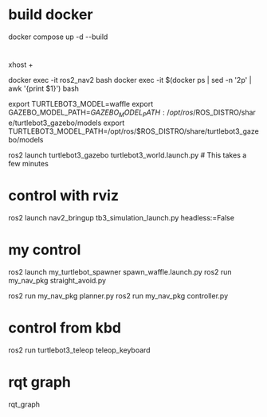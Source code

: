 
# build docker
docker compose up -d --build

# 
xhost +

docker exec -it ros2_nav2 bash
docker exec -it $(docker ps | sed -n '2p' | awk '{print $1}') bash

export TURTLEBOT3_MODEL=waffle
export GAZEBO_MODEL_PATH=$GAZEBO_MODEL_PATH:/opt/ros/$ROS_DISTRO/share/turtlebot3_gazebo/models
export TURTLEBOT3_MODEL_PATH=/opt/ros/$ROS_DISTRO/share/turtlebot3_gazebo/models

ros2 launch turtlebot3_gazebo turtlebot3_world.launch.py  # This takes a few minutes

# control with rviz 
ros2 launch nav2_bringup tb3_simulation_launch.py headless:=False


# my control
<!-- gazebo --verbose /usr/share/gazebo-11/worlds/empty.world -->
<!-- ros2 run my_turtlebot_spawner spawn_waffle -->
<!-- ros2 launch turtlebot3_gazebo turtlebot3_world.launch.py -->


ros2 launch my_turtlebot_spawner spawn_waffle.launch.py
ros2 run my_nav_pkg straight_avoid.py

ros2 run my_nav_pkg planner.py
ros2 run my_nav_pkg controller.py

# control from kbd
ros2 run turtlebot3_teleop teleop_keyboard

# rqt graph

rqt_graph

